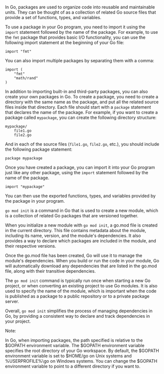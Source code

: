 In Go, packages are used to organize code into reusable and maintainable units. They can be thought of as a collection of related Go source files that provide a set of functions, types, and variables.

To use a package in your Go program, you need to import it using the `import` statement followed by the name of the package. For example, to use the `fmt` package that provides basic I/O functionality, you can use the following import statement at the beginning of your Go file:

```
import "fmt"
```

You can also import multiple packages by separating them with a comma:

```
import (
    "fmt"
    "math/rand"
)
```

In addition to importing built-in and third-party packages, you can also create your own packages in Go. To create a package, you need to create a directory with the same name as the package, and put all the related source files inside that directory. Each file should start with a `package` statement that declares the name of the package. For example, if you want to create a package called `mypackage`, you can create the following directory structure:

```
mypackage/
    file1.go
    file2.go
```

And in each of the source files (`file1.go`, `file2.go`, etc.), you should include the following package statement:

```
package mypackage
```

Once you have created a package, you can import it into your Go program just like any other package, using the `import` statement followed by the name of the package.

```
import "mypackage"
```

You can then use the exported functions, types, and variables provided by the package in your program.


`go mod init` is a command in Go that is used to create a new module, which is a collection of related Go packages that are versioned together. 

When you initialize a new module with `go mod init`, a go.mod file is created in the current directory. This file contains metadata about the module, including its name, version, and the module's dependencies. It also provides a way to declare which packages are included in the module, and their respective versions.

Once the go.mod file has been created, Go will use it to manage the module's dependencies. When you build or run the code in your module, Go will automatically download any dependencies that are listed in the go.mod file, along with their transitive dependencies.

The `go mod init` command is typically run once when starting a new Go project, or when converting an existing project to use Go modules. It is also used to specify the name of the module, which is important when the code is published as a package to a public repository or to a private package server.

Overall, `go mod init` simplifies the process of managing dependencies in Go, by providing a consistent way to declare and track dependencies in your project.


Note: 

In Go, when importing packages, the path specified is relative to the $GOPATH environment variable. The $GOPATH environment variable specifies the root directory of your Go workspace. By default, the $GOPATH environment variable is set to $HOME/go on Unix systems and %USERPROFILE%\go on Windows systems. You can change the $GOPATH environment variable to point to a different directory if you want to.